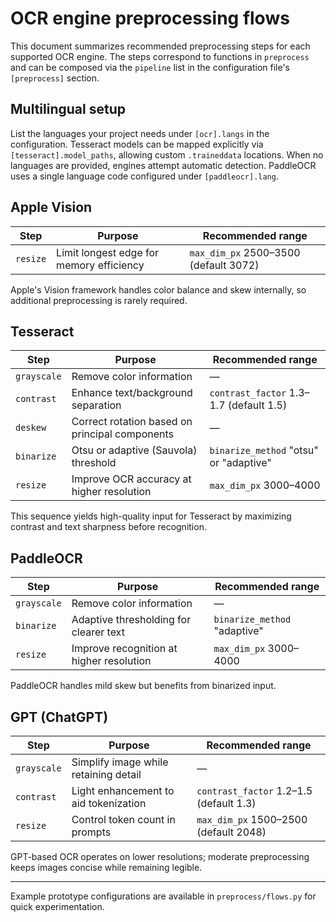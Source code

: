 # OCR engine preprocessing flows

This document summarizes recommended preprocessing steps for each supported OCR engine. The steps correspond to functions in `preprocess` and can be composed via the `pipeline` list in the configuration file's `[preprocess]` section.

## Multilingual setup

List the languages your project needs under `[ocr].langs` in the configuration. Tesseract models can be mapped explicitly via `[tesseract].model_paths`, allowing custom `.traineddata` locations. When no languages are provided, engines attempt automatic detection.
PaddleOCR uses a single language code configured under `[paddleocr].lang`.

## Apple Vision

| Step     | Purpose                                   | Recommended range |
|----------|-------------------------------------------|-------------------|
| `resize` | Limit longest edge for memory efficiency   | `max_dim_px` 2500–3500 (default 3072) |

Apple's Vision framework handles color balance and skew internally, so additional preprocessing is rarely required.

## Tesseract

| Step        | Purpose                                         | Recommended range |
|-------------|-------------------------------------------------|-------------------|
| `grayscale` | Remove color information                        | — |
| `contrast`  | Enhance text/background separation              | `contrast_factor` 1.3–1.7 (default 1.5) |
| `deskew`    | Correct rotation based on principal components  | — |
| `binarize`  | Otsu or adaptive (Sauvola) threshold            | `binarize_method` "otsu" or "adaptive" |
| `resize`    | Improve OCR accuracy at higher resolution       | `max_dim_px` 3000–4000 |

This sequence yields high-quality input for Tesseract by maximizing contrast and text sharpness before recognition.

## PaddleOCR

| Step        | Purpose                                 | Recommended range |
|-------------|-----------------------------------------|-------------------|
| `grayscale` | Remove color information                | — |
| `binarize`  | Adaptive thresholding for clearer text  | `binarize_method` "adaptive" |
| `resize`    | Improve recognition at higher resolution | `max_dim_px` 3000–4000 |

PaddleOCR handles mild skew but benefits from binarized input.

## GPT (ChatGPT)

| Step        | Purpose                                   | Recommended range |
|-------------|-------------------------------------------|-------------------|
| `grayscale` | Simplify image while retaining detail      | — |
| `contrast`  | Light enhancement to aid tokenization     | `contrast_factor` 1.2–1.5 (default 1.3) |
| `resize`    | Control token count in prompts            | `max_dim_px` 1500–2500 (default 2048) |

GPT-based OCR operates on lower resolutions; moderate preprocessing keeps images concise while remaining legible.

---

Example prototype configurations are available in `preprocess/flows.py` for quick experimentation.
